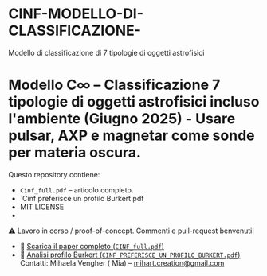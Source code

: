 # CINF-MODELLO-DI-CLASSIFICAZIONE-
Modello di classificazione di 7 tipologie di oggetti astrofisici 
# Modello C∞ – Classificazione 7 tipologie di oggetti astrofisici incluso l'ambiente (Giugno 2025) - Usare pulsar, AXP e magnetar come sonde per materia oscura. 

Questo repository contiene:
* `Cinf_full.pdf` – articolo completo.
* `Cinf preferisce un profilo Burkert pdf
* MIT LICENSE
* 
⚠️  Lavoro in corso / proof-of-concept. Commenti e pull-request benvenuti!

- 📄 [Scarica il paper completo (`CINF_full.pdf`)](https://raw.githubusercontent.com/Mihart-web/CINF-MODELLO-DI-CLASSIFICAZIONE-/main/CINF_full.pdf)
- 📄 [Analisi profilo Burkert (`CINF_PREFERISCE_UN_PROFILO_BURKERT.pdf`)](https://raw.githubusercontent.com/Mihart-web/CINF-MODELLO-DI-CLASSIFICAZIONE-/main/CINF_PREFERISCE_UN_PROFILO_BURKERT.pdf)
Contatti: Mihaela Vengher ( Mia) – <mihart.creation@gmail.com>
